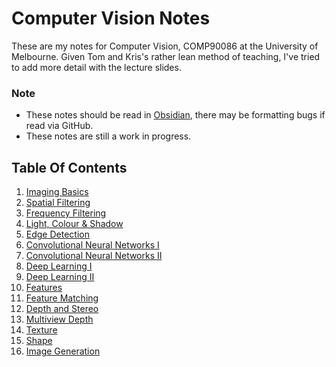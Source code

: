 # Computer Vision Notes
These are my notes for Computer Vision, COMP90086 at the University of Melbourne. Given Tom and Kris's rather lean method of teaching, I've tried to add more detail with the lecture slides.

### Note
- These notes should be read in [Obsidian](https://obsidian.md/), there may be formatting bugs if read via GitHub.
- These notes are still a work in progress.

## Table Of Contents
1. [Imaging Basics](imaging_basics.md)
2. [Spatial Filtering](spatial_filtering.md)
3. [Frequency Filtering](frequency_filtering.md)
4. [Light, Colour & Shadow](light.md)
5. [Edge Detection](edges.md)
6. [Convolutional Neural Networks I](convolutional_neural_networks1.md)
7. [Convolutional Neural Networks II](convolutional_neural_networks2.md)
8. [Deep Learning I](deep_learning1.md)
9. [Deep Learning II](deep_learning2.md)
10. [Features](features.md)
11. [Feature Matching](feature_matching.md)
12. [Depth and Stereo](depth_and_stereo.md)
13. [Multiview Depth](multiview_depth.md)
14. [Texture](texture.md)
15. [Shape](shape.md)
16. [Image Generation](image_generation.md)